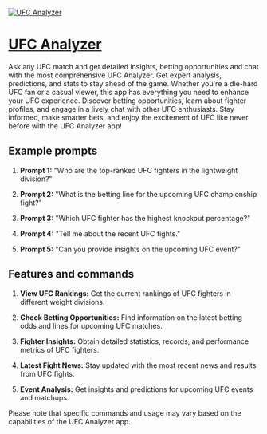 [![UFC Analyzer](https://files.oaiusercontent.com/file-xCExN6gOarlqebY67Um1AlTn?se=2123-10-18T20%3A15%3A15Z&sp=r&sv=2021-08-06&sr=b&rscc=max-age%3D31536000%2C%20immutable&rscd=attachment%3B%20filename%3Da0ccaa93-aaac-492f-972e-efdd323d4130.png&sig=AudoAAe0%2Bdy9QE7nJ0nOx0otrGMeZca8nibh25fvc/I%3D)](https://chat.openai.com/g/g-xUD1Kw9E2-ufc-analyzer)

# [UFC Analyzer](https://chat.openai.com/g/g-xUD1Kw9E2-ufc-analyzer)

Ask any UFC match and get detailed insights, betting opportunities and chat with the most comprehensive UFC Analyzer. Get expert analysis, predictions, and stats to stay ahead of the game. Whether you're a die-hard UFC fan or a casual viewer, this app has everything you need to enhance your UFC experience. Discover betting opportunities, learn about fighter profiles, and engage in a lively chat with other UFC enthusiasts. Stay informed, make smarter bets, and enjoy the excitement of UFC like never before with the UFC Analyzer app!

## Example prompts

1. **Prompt 1:** "Who are the top-ranked UFC fighters in the lightweight division?"

2. **Prompt 2:** "What is the betting line for the upcoming UFC championship fight?"

3. **Prompt 3:** "Which UFC fighter has the highest knockout percentage?"

4. **Prompt 4:** "Tell me about the recent UFC fights."

5. **Prompt 5:** "Can you provide insights on the upcoming UFC event?"

## Features and commands

1. **View UFC Rankings:** Get the current rankings of UFC fighters in different weight divisions.

2. **Check Betting Opportunities:** Find information on the latest betting odds and lines for upcoming UFC matches.

3. **Fighter Insights:** Obtain detailed statistics, records, and performance metrics of UFC fighters.

4. **Latest Fight News:** Stay updated with the most recent news and results from UFC fights.

5. **Event Analysis:** Get insights and predictions for upcoming UFC events and matchups.

Please note that specific commands and usage may vary based on the capabilities of the UFC Analyzer app.